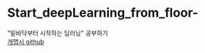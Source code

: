 # Start_deepLearning_from_floor-

"밑바닥부터 시작하는 딥러닝" 공부하기 <br/>
[개맵시 github](https://github.com/WegraLee/deep-learning-from-scratch)
